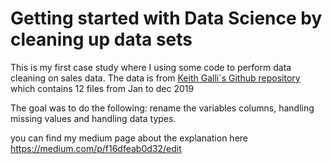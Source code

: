 # Getting started with Data Science by cleaning up data sets

This is my first case study where I using some code to perform data cleaning on sales data.
The data is from [Keith Galli´s Github repository](https://github.com/KeithGalli/Pandas-Data-Science-Tasks) which contains 12 files from Jan to dec 2019

The goal was to do the following: rename the variables columns, handling missing values and handling data types.


you can find my medium page about the explanation here https://medium.com/p/f16dfeab0d32/edit 
